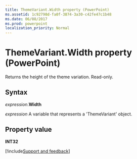 ```yaml
---
title: ThemeVariant.Width property (PowerPoint)
ms.assetid: 1c92798d-fa0f-3874-3a30-c42fe47c1b48
ms.date: 06/08/2017
ms.prod: powerpoint
localization_priority: Normal
---
```



# ThemeVariant.Width property (PowerPoint)

Returns the height of the theme variation. Read-only.


## Syntax

_expression_.**Width**

_expression_ A variable that represents a 'ThemeVariant' object.


## Property value

 **INT32**

[!include[Support and feedback](~/includes/feedback-boilerplate.md)]